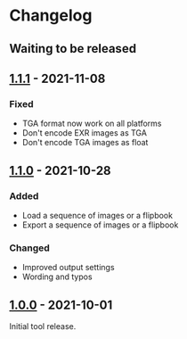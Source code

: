 # Changelog

## Waiting to be released

## [1.1.1] - 2021-11-08

### Fixed

- TGA format now work on all platforms
- Don't encode EXR images as TGA
- Don't encode TGA images as float

## [1.1.0] - 2021-10-28

### Added

- Load a sequence of images or a flipbook
- Export a sequence of images or a flipbook

### Changed

- Improved output settings
- Wording and typos

## [1.0.0] - 2021-10-01

Initial tool release.

[1.1.1]: https://github.com/Tuatara-VFX/TFlow/tree/v1.1.1
[1.1.0]: https://github.com/Tuatara-VFX/TFlow/tree/v1.1.0
[1.0.0]: https://github.com/Tuatara-VFX/TFlow/tree/v1.0.0
